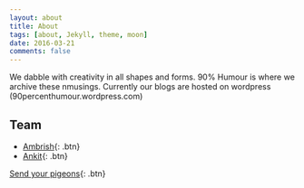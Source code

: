 ```yaml
---
layout: about
title: About
tags: [about, Jekyll, theme, moon]
date: 2016-03-21
comments: false
---
```


We dabble with creativity in all shapes and forms. 90% Humour is where we archive these nmusings.  Currently our blogs are hosted on wordpress (90percenthumour.wordpress.com) 

## Team
- [Ambrish](http://90percenthumour.com/ambrish){: .btn}
- [Ankit](http://90percenthumour.com/ankit){: .btn}
 
[Send your pigeons](mailto:ambrishrawat@gmail.com){: .btn}
